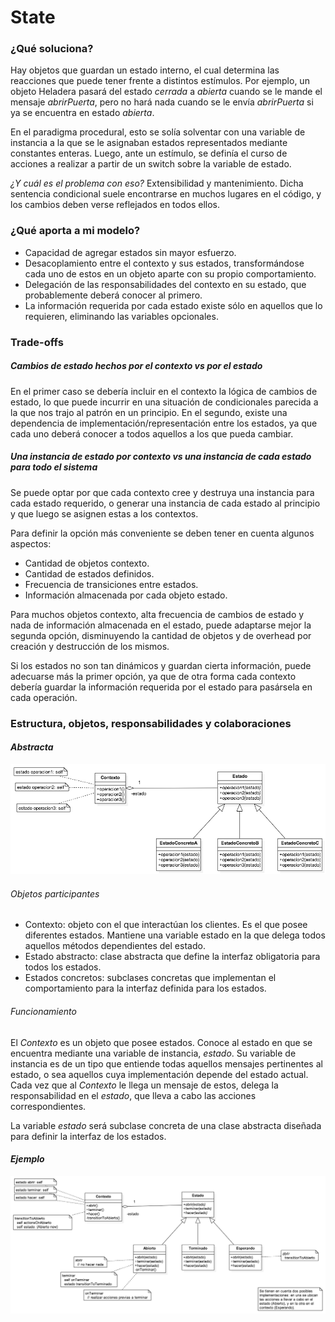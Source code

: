 # State

### ¿Qué soluciona?

Hay objetos que guardan un estado interno, el cual determina las reacciones que puede tener frente a distintos estímulos. Por ejemplo, un objeto Heladera pasará del estado *cerrada* a *abierta* cuando se le mande el mensaje *abrirPuerta*, pero no hará nada cuando se le envía *abrirPuerta* si ya se encuentra en estado *abierta*.

En el paradigma procedural, esto se solía solventar con una variable de instancia a la que se le asignaban estados representados mediante constantes enteras. Luego, ante un estímulo, se definía el curso de acciones a realizar a partir de un switch sobre la variable de estado.

*¿Y cuál es el problema con eso?* Extensibilidad y mantenimiento. Dicha sentencia condicional suele encontrarse en muchos lugares en el código, y los cambios deben verse reflejados en todos ellos.

### ¿Qué aporta a mi modelo?

- Capacidad de agregar estados sin mayor esfuerzo.
- Desacoplamiento entre el contexto y sus estados, transformándose cada uno de estos en un objeto aparte con su propio comportamiento.
- Delegación de las responsabilidades del contexto en su estado, que probablemente deberá conocer al primero.
- La información requerida por cada estado existe sólo en aquellos que lo requieren, eliminando las variables opcionales.

### Trade-offs

##### Cambios de estado hechos por el contexto vs por el estado

En el primer caso se debería incluir en el contexto la lógica de cambios de estado, lo que puede incurrir en una situación de condicionales parecida a la que nos trajo al patrón en un principio. En el segundo, existe una dependencia de implementación/representación entre los estados, ya que cada uno deberá conocer a todos aquellos a los que pueda cambiar.

##### Una instancia de estado por contexto vs una instancia de cada estado para todo el sistema

Se puede optar por que cada contexto cree y destruya una instancia para cada estado requerido, o generar una instancia de cada estado al principio y que luego se asignen estas a los contextos.

Para definir la opción más conveniente se deben tener en cuenta algunos aspectos:
- Cantidad de objetos contexto.
- Cantidad de estados definidos.
- Frecuencia de transiciones entre estados.
- Información almacenada por cada objeto estado.

Para muchos objetos contexto, alta frecuencia de cambios de estado y nada de información almacenada en el estado, puede adaptarse mejor la segunda opción, disminuyendo la cantidad de objetos y de overhead por creación y destrucción de los mismos.

Si los estados no son tan dinámicos y guardan cierta información, puede adecuarse más la primer opción, ya que de otra forma cada contexto debería guardar la información requerida por el estado para pasársela en cada operación.

### Estructura, objetos, responsabilidades y colaboraciones

#### *Abstracta*
![](./uml/state_abstracto.png)
###### Objetos participantes
- Contexto: objeto con el que interactúan los clientes. Es el que posee diferentes estados. Mantiene una variable estado en la que delega todos aquellos métodos dependientes del estado.
- Estado abstracto: clase abstracta que define la interfaz obligatoria para todos los estados.
- Estados concretos: subclases concretas que implementan el comportamiento para la interfaz definida para los estados.

###### Funcionamiento
El *Contexto* es un objeto que posee estados. Conoce al estado en que se encuentra mediante una variable de instancia, *estado*. Su variable de instancia es de un tipo que entiende todas aquellos mensajes pertinentes al estado, o sea aquellos cuya implementación depende del estado actual. Cada vez que al *Contexto* le llega un mensaje de estos, delega la responsabilidad en el *estado*, que lleva a cabo las acciones correspondientes.

La variable *estado* será subclase concreta de una clase abstracta diseñada para definir la interfaz de los estados.

#### *Ejemplo*
![](./uml/state_ejemplo.png)